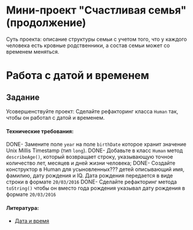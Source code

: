 # Мини-проект "Счастливая семья" (продолжение)

Суть проекта: описание структуры семьи с учетом того, что у каждого человека есть кровные родственники, а состав семьи может со временем меняться.

# Работа с датой и временем
## Задание

Усовершенствуйте проект: Сделайте рефакторинг класса `Human` так, чтобы он работал с датой и временем.

#### Технические требования:
DONE- Замените поле `year` на поле `birthDate` которое хранит значение Unix Millis Timestamp (тип `long`).
DONE- Добавьте в класс `Human` метод `describeAge()`, который возвращает строку, указывающую точное количество лет, месяцев и дней жизни человека;
DONE- Создайте конструктор в Human для усыновленных??? детей описывающий имя, фамилию, дату рождения и IQ. Дата рождения передается в виде строки в формате `20/03/2016`
DONE- Сделайте рефакторинг метода `toString()` чтобы он вместо года рождения указывал дату рождения в формате `20/03/2016`

#### Литература:
- [Дата и время](http://proglang.su/java/date-and-time)
